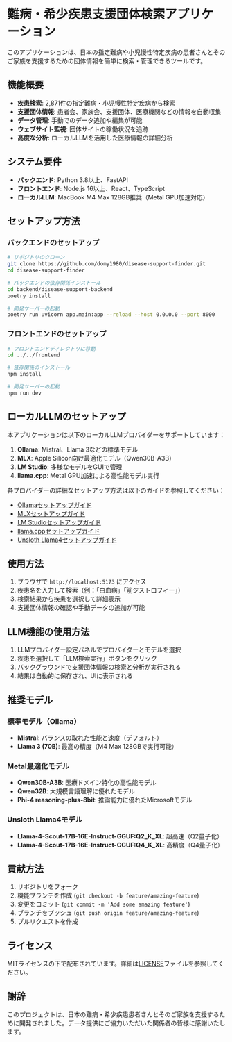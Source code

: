 # 難病・希少疾患支援団体検索アプリケーション

このアプリケーションは、日本の指定難病や小児慢性特定疾病の患者さんとそのご家族を支援するための団体情報を簡単に検索・管理できるツールです。

## 機能概要

- **疾患検索**: 2,871件の指定難病・小児慢性特定疾病から検索
- **支援団体情報**: 患者会、家族会、支援団体、医療機関などの情報を自動収集
- **データ管理**: 手動でのデータ追加や編集が可能
- **ウェブサイト監視**: 団体サイトの稼働状況を追跡
- **高度な分析**: ローカルLLMを活用した医療情報の詳細分析

## システム要件

- **バックエンド**: Python 3.8以上、FastAPI
- **フロントエンド**: Node.js 16以上、React、TypeScript
- **ローカルLLM**: MacBook M4 Max 128GB推奨（Metal GPU加速対応）

## セットアップ方法

### バックエンドのセットアップ

```bash
# リポジトリのクローン
git clone https://github.com/domy1980/disease-support-finder.git
cd disease-support-finder

# バックエンドの依存関係インストール
cd backend/disease-support-backend
poetry install

# 開発サーバーの起動
poetry run uvicorn app.main:app --reload --host 0.0.0.0 --port 8000
```

### フロントエンドのセットアップ

```bash
# フロントエンドディレクトリに移動
cd ../../frontend

# 依存関係のインストール
npm install

# 開発サーバーの起動
npm run dev
```

## ローカルLLMのセットアップ

本アプリケーションは以下のローカルLLMプロバイダーをサポートしています：

1. **Ollama**: Mistral、Llama 3などの標準モデル
2. **MLX**: Apple Silicon向け最適化モデル（Qwen30B-A3B）
3. **LM Studio**: 多様なモデルをGUIで管理
4. **llama.cpp**: Metal GPU加速による高性能モデル実行

各プロバイダーの詳細なセットアップ方法は以下のガイドを参照してください：

- [Ollamaセットアップガイド](mac_setup_guide_updated.md)
- [MLXセットアップガイド](mlx_setup_guide.md)
- [LM Studioセットアップガイド](lmstudio_setup_guide.md)
- [llama.cppセットアップガイド](llamacpp_setup_guide.md)
- [Unsloth Llama4セットアップガイド](unsloth_setup_guide.md)

## 使用方法

1. ブラウザで `http://localhost:5173` にアクセス
2. 疾患名を入力して検索（例：「白血病」「筋ジストロフィー」）
3. 検索結果から疾患を選択して詳細表示
4. 支援団体情報の確認や手動データの追加が可能

## LLM機能の使用方法

1. LLMプロバイダー設定パネルでプロバイダーとモデルを選択
2. 疾患を選択して「LLM検索実行」ボタンをクリック
3. バックグラウンドで支援団体情報の検索と分析が実行される
4. 結果は自動的に保存され、UIに表示される

## 推奨モデル

### 標準モデル（Ollama）
- **Mistral**: バランスの取れた性能と速度（デフォルト）
- **Llama 3 (70B)**: 最高の精度（M4 Max 128GBで実行可能）

### Metal最適化モデル
- **Qwen30B-A3B**: 医療ドメイン特化の高性能モデル
- **Qwen32B**: 大規模言語理解に優れたモデル
- **Phi-4 reasoning-plus-8bit**: 推論能力に優れたMicrosoftモデル

### Unsloth Llama4モデル
- **Llama-4-Scout-17B-16E-Instruct-GGUF:Q2_K_XL**: 超高速（Q2量子化）
- **Llama-4-Scout-17B-16E-Instruct-GGUF:Q4_K_XL**: 高精度（Q4量子化）

## 貢献方法

1. リポジトリをフォーク
2. 機能ブランチを作成 (`git checkout -b feature/amazing-feature`)
3. 変更をコミット (`git commit -m 'Add some amazing feature'`)
4. ブランチをプッシュ (`git push origin feature/amazing-feature`)
5. プルリクエストを作成

## ライセンス

MITライセンスの下で配布されています。詳細は[LICENSE](LICENSE)ファイルを参照してください。

## 謝辞

このプロジェクトは、日本の難病・希少疾患患者さんとそのご家族を支援するために開発されました。データ提供にご協力いただいた関係者の皆様に感謝いたします。
